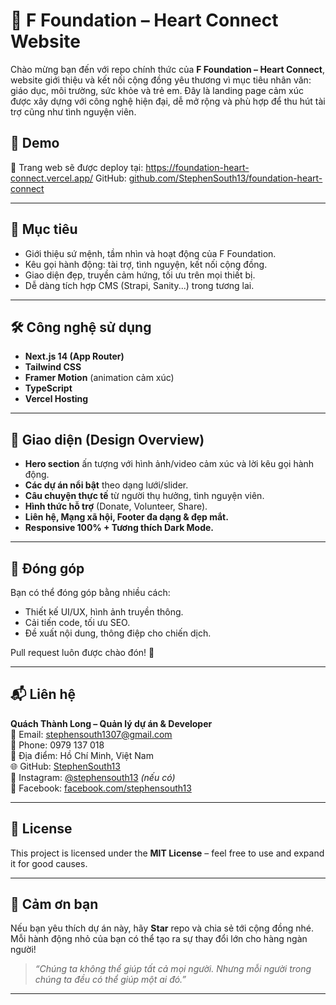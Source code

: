 # 🌱 F Foundation – Heart Connect Website

Chào mừng bạn đến với repo chính thức của **F Foundation – Heart Connect**, website giới thiệu và kết nối cộng đồng yêu thương vì mục tiêu nhân văn: giáo dục, môi trường, sức khỏe và trẻ em. Đây là landing page cảm xúc được xây dựng với công nghệ hiện đại, dễ mở rộng và phù hợp để thu hút tài trợ cũng như tình nguyện viên.

## 🔗 Demo

🚀 Trang web sẽ được deploy tại: https://foundation-heart-connect.vercel.app/
GitHub: [github.com/StephenSouth13/foundation-heart-connect](https://github.com/StephenSouth13/foundation-heart-connect)

---

## 📌 Mục tiêu

- Giới thiệu sứ mệnh, tầm nhìn và hoạt động của F Foundation.
- Kêu gọi hành động: tài trợ, tình nguyện, kết nối cộng đồng.
- Giao diện đẹp, truyền cảm hứng, tối ưu trên mọi thiết bị.
- Dễ dàng tích hợp CMS (Strapi, Sanity...) trong tương lai.

---

## 🛠️ Công nghệ sử dụng

- **Next.js 14 (App Router)**
- **Tailwind CSS**
- **Framer Motion** (animation cảm xúc)
- **TypeScript**
- **Vercel Hosting**

---

## 🎨 Giao diện (Design Overview)

- **Hero section** ấn tượng với hình ảnh/video cảm xúc và lời kêu gọi hành động.
- **Các dự án nổi bật** theo dạng lưới/slider.
- **Câu chuyện thực tế** từ người thụ hưởng, tình nguyện viên.
- **Hình thức hỗ trợ** (Donate, Volunteer, Share).
- **Liên hệ, Mạng xã hội, Footer đa dạng & đẹp mắt.**
- **Responsive 100% + Tương thích Dark Mode.**

---

## 🤝 Đóng góp

Bạn có thể đóng góp bằng nhiều cách:

- Thiết kế UI/UX, hình ảnh truyền thông.
- Cải tiến code, tối ưu SEO.
- Đề xuất nội dung, thông điệp cho chiến dịch.

Pull request luôn được chào đón! 💛

---

## 📬 Liên hệ

**Quách Thành Long – Quản lý dự án & Developer**  
📧 Email: [stephensouth1307@gmail.com](mailto:stephensouth1307@gmail.com)  
📱 Phone: 0979 137 018  
📍 Địa điểm: Hồ Chí Minh, Việt Nam  
🌐 GitHub: [StephenSouth13](https://github.com/StephenSouth13)  
📸 Instagram: [@stephensouth13](https://www.instagram.com/stephensouth13) *(nếu có)*  
📘 Facebook: [facebook.com/stephensouth13](https://facebook.com/stephensouth13)

---

## 📄 License

This project is licensed under the **MIT License** – feel free to use and expand it for good causes.

---

## 💖 Cảm ơn bạn

Nếu bạn yêu thích dự án này, hãy **Star** repo và chia sẻ tới cộng đồng nhé. Mỗi hành động nhỏ của bạn có thể tạo ra sự thay đổi lớn cho hàng ngàn người!

> *“Chúng ta không thể giúp tất cả mọi người. Nhưng mỗi người trong chúng ta đều có thể giúp một ai đó.”*

---
